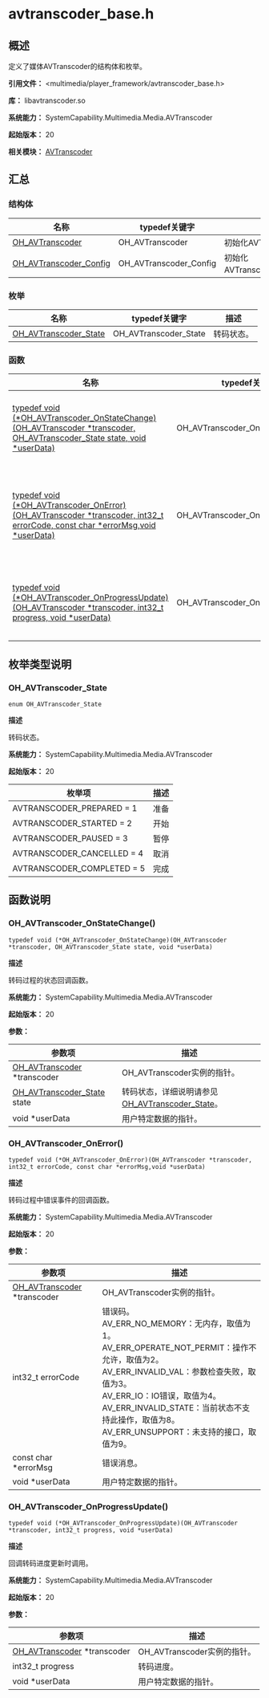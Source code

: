 # avtranscoder_base.h

## 概述

定义了媒体AVTranscoder的结构体和枚举。

**引用文件：** <multimedia/player_framework/avtranscoder_base.h>

**库：** libavtranscoder.so

**系统能力：** SystemCapability.Multimedia.Media.AVTranscoder

**起始版本：** 20

**相关模块：** [AVTranscoder](capi-avtranscoder.md)

## 汇总

### 结构体

| 名称 | typedef关键字 | 描述 |
| -- | -- | -- |
| [OH_AVTranscoder](capi-avtranscoder-oh-avtranscoder.md) | OH_AVTranscoder | 初始化AVTranscoder。 |
| [OH_AVTranscoder_Config](capi-avtranscoder-oh-avtranscoder-config.md) | OH_AVTranscoder_Config | 初始化AVTranscoder_Config。 |

### 枚举

| 名称 | typedef关键字 | 描述 |
| -- | -- | -- |
| [OH_AVTranscoder_State](#oh_avtranscoder_state) | OH_AVTranscoder_State | 转码状态。 |

### 函数

| 名称 | typedef关键字 | 描述 |
| -- | -- | -- |
| [typedef void (\*OH_AVTranscoder_OnStateChange)(OH_AVTranscoder *transcoder, OH_AVTranscoder_State state, void *userData)](#oh_avtranscoder_onstatechange) | OH_AVTranscoder_OnStateChange | 转码过程的状态回调函数。 |
| [typedef void (\*OH_AVTranscoder_OnError)(OH_AVTranscoder *transcoder, int32_t errorCode, const char *errorMsg,void *userData)](#oh_avtranscoder_onerror) | OH_AVTranscoder_OnError | 转码过程中错误事件的回调函数。 |
| [typedef void (\*OH_AVTranscoder_OnProgressUpdate)(OH_AVTranscoder *transcoder, int32_t progress, void *userData)](#oh_avtranscoder_onprogressupdate) | OH_AVTranscoder_OnProgressUpdate | 回调转码进度更新时调用。 |

## 枚举类型说明

### OH_AVTranscoder_State

```
enum OH_AVTranscoder_State
```

**描述**

转码状态。

**系统能力：** SystemCapability.Multimedia.Media.AVTranscoder

**起始版本：** 20

| 枚举项 | 描述 |
| -- | -- |
| AVTRANSCODER_PREPARED = 1 | 准备 |
| AVTRANSCODER_STARTED = 2 | 开始 |
| AVTRANSCODER_PAUSED = 3 | 暂停 |
| AVTRANSCODER_CANCELLED = 4 | 取消 |
| AVTRANSCODER_COMPLETED = 5 | 完成 |


## 函数说明

### OH_AVTranscoder_OnStateChange()

```
typedef void (*OH_AVTranscoder_OnStateChange)(OH_AVTranscoder *transcoder, OH_AVTranscoder_State state, void *userData)
```

**描述**

转码过程的状态回调函数。

**系统能力：** SystemCapability.Multimedia.Media.AVTranscoder

**起始版本：** 20


**参数：**

| 参数项 | 描述 |
| -- | -- |
| [OH_AVTranscoder](capi-avtranscoder-oh-avtranscoder.md) *transcoder | OH_AVTranscoder实例的指针。 |
| [OH_AVTranscoder_State](#oh_avtranscoder_state) state | 转码状态，详细说明请参见[OH_AVTranscoder_State](#oh_avtranscoder_state)。 |
|  void *userData | 用户特定数据的指针。 |

### OH_AVTranscoder_OnError()

```
typedef void (*OH_AVTranscoder_OnError)(OH_AVTranscoder *transcoder, int32_t errorCode, const char *errorMsg,void *userData)
```

**描述**

转码过程中错误事件的回调函数。

**系统能力：** SystemCapability.Multimedia.Media.AVTranscoder

**起始版本：** 20


**参数：**

| 参数项 | 描述 |
| -- | -- |
| [OH_AVTranscoder](capi-avtranscoder-oh-avtranscoder.md) *transcoder | OH_AVTranscoder实例的指针。 |
| int32_t errorCode | 错误码。<br>                  AV_ERR_NO_MEMORY：无内存，取值为1。<br>                  AV_ERR_OPERATE_NOT_PERMIT：操作不允许，取值为2。<br>                  AV_ERR_INVALID_VAL：参数检查失败，取值为3。<br>                  AV_ERR_IO：IO错误，取值为4。<br>                  AV_ERR_INVALID_STATE：当前状态不支持此操作，取值为8。<br>                  AV_ERR_UNSUPPORT：未支持的接口，取值为9。 |
| const char *errorMsg | 错误消息。 |
| void *userData | 用户特定数据的指针。 |

### OH_AVTranscoder_OnProgressUpdate()

```
typedef void (*OH_AVTranscoder_OnProgressUpdate)(OH_AVTranscoder *transcoder, int32_t progress, void *userData)
```

**描述**

回调转码进度更新时调用。

**系统能力：** SystemCapability.Multimedia.Media.AVTranscoder

**起始版本：** 20


**参数：**

| 参数项 | 描述 |
| -- | -- |
| [OH_AVTranscoder](capi-avtranscoder-oh-avtranscoder.md) *transcoder | OH_AVTranscoder实例的指针。 |
| int32_t progress | 转码进度。 |
| void *userData | 用户特定数据的指针。 |


